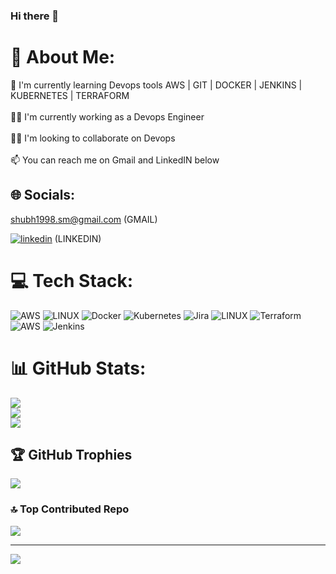 ### Hi there 👋
# 💫 About Me:
🧠 I'm currently learning Devops tools AWS | GIT | DOCKER | JENKINS | KUBERNETES | TERRAFORM<br><br>👩‍💻 I'm currently working as a Devops Engineer<br><br>👯‍♀️ I'm looking to collaborate on Devops <br><br>📫 You can reach me on Gmail and LinkedIN below

## 🌐 Socials:
shubh1998.sm@gmail.com (GMAIL)

[![linkedin](https://img.shields.io/badge/linkedin-0A66C2?style=for-the-badge&logo=linkedin&logoColor=white)](https://www.linkedin.com/in/shubham-a-m-manjrekar-21745722b/) (LINKEDIN)

# 💻 Tech Stack:
![AWS](https://img.shields.io/badge/AWS-%23FF9900.svg?style=plastic&logo=amazon-aws&logoColor=white) ![LINUX](https://img.shields.io/badge/Linux-FCC624?style=plastic&logo=linux&logoColor=black) ![Docker](https://img.shields.io/badge/docker-%230db7ed.svg?style=plastic&logo=docker&logoColor=white) ![Kubernetes](https://img.shields.io/badge/kubernetes-%23326ce5.svg?style=plastic&logo=kubernetes&logoColor=white) ![Jira](https://img.shields.io/badge/jira-%230A0FFF.svg?style=plastic&logo=jira&logoColor=white) ![LINUX](https://img.shields.io/badge/Linux-FCC624?style=plastic&logo=linux&logoColor=black) ![Terraform](https://img.shields.io/badge/terraform-%235835CC.svg?style=plastic&logo=terraform&logoColor=white) ![AWS](https://img.shields.io/badge/AWS-%23FF9900.svg?style=plastic&logo=amazon-aws&logoColor=white) ![Jenkins](https://img.shields.io/badge/jenkins-%232C5263.svg?style=plastic&logo=jenkins&logoColor=white)

# 📊 GitHub Stats:
![](https://github-readme-stats.vercel.app/api?username=Coldzz189&theme=buefy&hide_border=false&include_all_commits=true&count_private=true)<br/>
![](https://github-readme-streak-stats.herokuapp.com/?user=Coldzz189&theme=buefy&hide_border=false)<br/>
![](https://github-readme-stats.vercel.app/api/top-langs/?username=Coldzz189&theme=buefy&hide_border=false&include_all_commits=true&count_private=true&layout=compact)

## 🏆 GitHub Trophies
![](https://github-profile-trophy.vercel.app/?username=Coldzz189&theme=buddhism&no-frame=false&no-bg=false&margin-w=4)

### 🔝 Top Contributed Repo
![](https://github-contributor-stats.vercel.app/api?username=Coldzz189&limit=5&theme=matrix&combine_all_yearly_contributions=true)

---
[![](https://visitcount.itsvg.in/api?id=Coldzz189&icon=6&color=0)](https://visitcount.itsvg.in)

<!-- Proudly created with GPRM ( https://gprm.itsvg.in ) -->
